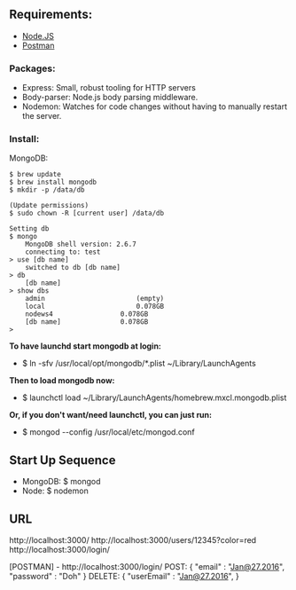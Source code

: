 ## Requirements: 
- [Node.JS](http://nodejs.org)
- [Postman](https://chrome.google.com/webstore/detail/postman/fhbjgbiflinjbdggehcddcbncdddomop)

### Packages:
- Express: Small, robust tooling for HTTP servers
- Body-parser: Node.js body parsing middleware.
- Nodemon: Watches for code changes without having to manually restart the server.


### Install:
MongoDB:
	
	$ brew update
	$ brew install mongodb
	$ mkdir -p /data/db
	
	(Update permissions)
	$ sudo chown -R [current user] /data/db
	
	Setting db
	$ mongo
		MongoDB shell version: 2.6.7
		connecting to: test
	> use [db name]
		switched to db [db name]
	> db
		[db name]
	> show dbs
		admin						(empty)
		local						0.078GB
		nodews4					0.078GB
		[db name]				0.078GB
	>

<b>To have launchd start mongodb at login:</b>
- $ ln -sfv /usr/local/opt/mongodb/*.plist ~/Library/LaunchAgents

<b>Then to load mongodb now:</b>
- $ launchctl load ~/Library/LaunchAgents/homebrew.mxcl.mongodb.plist

<b>Or, if you don't want/need launchctl, you can just run:</b>
- $ mongod --config /usr/local/etc/mongod.conf

## Start Up Sequence
- MongoDB: $ mongod
- Node: $ nodemon

## URL
http://localhost:3000/
http://localhost:3000/users/12345?color=red
http://localhost:3000/login/

[POSTMAN] - http://localhost:3000/login/
	POST: {
					"email" : "Jan@27.2016",
					"password" : "Doh"
				}
	DELETE: {
						"userEmail" : "Jan@27.2016",
					}
